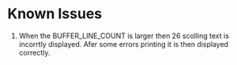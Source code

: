 # Known Issues

1. When the BUFFER_LINE_COUNT is larger then 26 scolling text is incorrtly displayed. Afer some errors printing it is then displayed correctly.